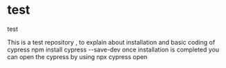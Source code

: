 # test
test

This is a test repository , to explain about installation and basic coding of cypress 
npm install cypress --save-dev
once installation is completed 
you can open the cypress by using 
npx cypress open 

